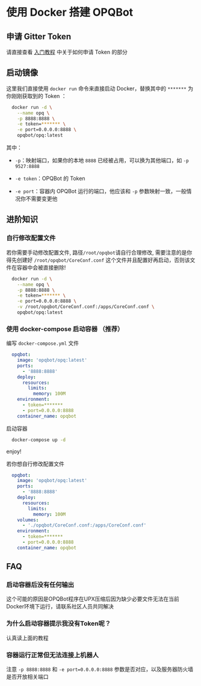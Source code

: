 # 使用 Docker 搭建 OPQBot

## 申请 Gitter Token

请直接查看 [入门教程](./manual/deploy#申请-token) 中关于如何申请 Token 的部分

## 启动镜像

这里我们直接使用 `docker run` 命令来直接启动 Docker，替换其中的 `*******` 为你刚刚获取到的 Token ：

```bash
  docker run -d \
    --name opq \
    -p 8888:8888 \
    -e token=******* \
    -e port=0.0.0.0:8888 \
    opqbot/opq:latest
```

其中：

 - `-p`：映射端口，如果你的本地 `8888` 已经被占用，可以换为其他端口，如 `-p 9527:8888`

 - `-e token`：OPQBot 的 Token

 - `-e port`：容器内 OPQBot 运行的端口，他应该和 `-p` 参数映射一致，一般情况你不需要变更他


## 进阶知识

### 自行修改配置文件

若你需要手动修改配置文件, 路径`/root/opqbot`请自行合理修改, 需要注意的是你得先创建好 `/root/opqbot/CoreConf.conf` 这个文件并且配置好再启动，否则该文件在容器中会被直接删除!

```bash
  docker run -d \
    --name opq \
    -p 8888:8888 \
    -e token=******* \
    -e port=0.0.0.0:8888 \
    -v /root/opqbot/CoreConf.conf:/apps/CoreConf.conf \
    opqbot/opq:latest
```

### 使用 docker-compose 启动容器 （推荐）

编写 `docker-compose.yml` 文件

```yaml
  opqbot:
    image: 'opqbot/opq:latest'
    ports:
      - '8888:8888'
    deploy:
      resources:
        limits:
          memory: 100M
    environment:
      - token=*******
      - port=0.0.0.0:8888
    container_name: opqbot
```

启动容器

```bash
  docker-compose up -d
```

enjoy!

若你想自行修改配置文件

```yaml
  opqbot:
    image: 'opqbot/opq:latest'
    ports:
      - '8888:8888'
    deploy:
      resources:
        limits:
          memory: 100M
    volumes:
      - './opqbot/CoreConf.conf:/apps/CoreConf.conf'
    environment:
      - token=*******
      - port=0.0.0.0:8888
    container_name: opqbot
```

## FAQ

### 启动容器后没有任何输出

这个可能的原因是OPQBot程序在UPX压缩后因为缺少必要文件无法在当前Docker环境下运行，请联系社区人员共同解决

### 为什么启动容器提示我没有Token呢？

认真读上面的教程

### 容器运行正常但无法连接上机器人

注意 `-p 8888:8888` 和 `-e port=0.0.0.0:8888` 参数是否对应，以及服务器防火墙是否开放相关端口
